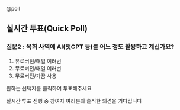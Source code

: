@poll

## 실시간 투표(Quick Poll)

### 질문2 : 목회 사역에 AI(챗GPT 등)를 어느 정도 활용하고 계신가요?

1. 유료버전/매일 여러번
2. 무료버전/매일 여러번
3. 무료버전/가끔 사용

원하는 선택지를 클릭하여 투표해주세요

실시간 투표 진행 중 참여자 여러분의 솔직한 의견을 기다립니다
